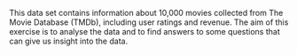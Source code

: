 This data set contains information about 10,000 movies collected from The Movie Database (TMDb), including user ratings and revenue. The aim of this exercise is to analyse the data and to find answers to some questions that can give us insight into the data.
